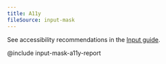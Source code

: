 ```yaml
---
title: A11y
fileSource: input-mask
---
```


See accessibility recommendations in the [Input guide](/components/input/input-a11y/).

@include input-mask-a11y-report
